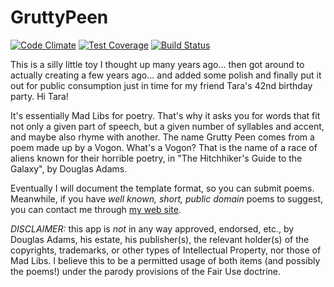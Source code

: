 # GruttyPeen

[![Code Climate](https://codeclimate.com/github/davearonson/gruttypeen/badges/gpa.svg)](https://codeclimate.com/github/davearonson/gruttypeen)
[![Test Coverage](https://codeclimate.com/github/davearonson/gruttypeen/badges/coverage.svg)](https://codeclimate.com/github/davearonson/gruttypeen/coverage)
[![Build Status](https://travis-ci.org/davearonson/gruttypeen.png)](https://travis-ci.org/davearonson/gruttypeen)

This is a silly little toy I thought up many years ago... then got around to
actually creating a few years ago... and added some polish and finally put it
out for public consumption just in time for my friend Tara's 42nd birthday
party.  Hi Tara!

It's essentially Mad Libs for poetry.  That's why it asks you for words
that fit not only a given part of speech, but a given number of syllables and
accent, and maybe also rhyme with another.  The name Grutty Peen comes from a
poem made up by a Vogon.  What's a Vogon?  That is the name of a
race of aliens known for their horrible poetry, in "The Hitchhiker's Guide to
the Galaxy", by Douglas Adams.

Eventually I will document the template format, so you can submit
poems.  Meanwhile, if you have _well known, short, public domain_
poems to suggest, you can contact me through
[my web site](http://www.davearonson.com).

*DISCLAIMER:* this app is _not_ in any way approved, endorsed, etc., by Douglas
Adams, his estate, his publisher(s), the relevant holder(s) of the copyrights,
trademarks, or other types of Intellectual Property, nor those of Mad Libs.  I
believe this to be a permitted usage of both items (and possibly the poems!)
under the parody provisions of the Fair Use doctrine.
